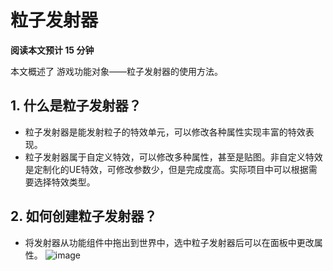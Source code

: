 # 粒子发射器

**阅读本文预计 15 分钟**

本文概述了 游戏功能对象——粒子发射器的使用方法。

## 1. 什么是粒子发射器？
- 粒子发射器是能发射粒子的特效单元，可以修改各种属性实现丰富的特效表现。
- 粒子发射器属于自定义特效，可以修改多种属性，甚至是贴图。非自定义特效是定制化的UE特效，可修改参数少，但是完成度高。实际项目中可以根据需要选择特效类型。

## 2. 如何创建粒子发射器？
- 将发射器从功能组件中拖出到世界中，选中粒子发射器后可以在面板中更改属性。
![image](https://github.com/user-attachments/assets/dfb44484-e942-4e1a-99d0-4867847dae6c)
